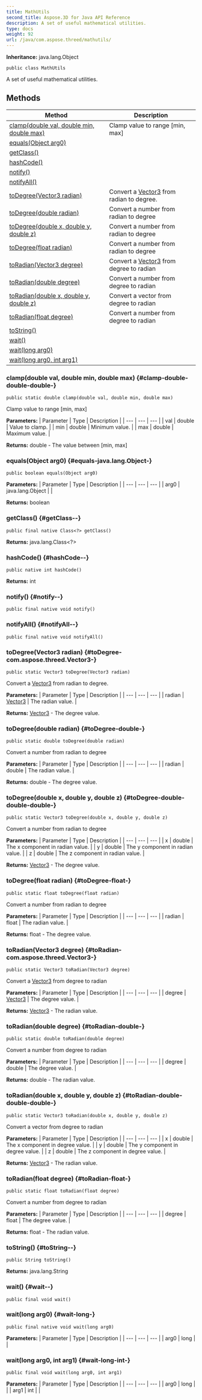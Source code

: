 ```yaml
---
title: MathUtils
second_title: Aspose.3D for Java API Reference
description: A set of useful mathematical utilities.
type: docs
weight: 92
url: /java/com.aspose.threed/mathutils/
---
```


**Inheritance:**
java.lang.Object
```
public class MathUtils
```

A set of useful mathematical utilities.
## Methods

| Method | Description |
| --- | --- |
| [clamp(double val, double min, double max)](#clamp-double-double-double-) | Clamp value to range [min, max] |
| [equals(Object arg0)](#equals-java.lang.Object-) |  |
| [getClass()](#getClass--) |  |
| [hashCode()](#hashCode--) |  |
| [notify()](#notify--) |  |
| [notifyAll()](#notifyAll--) |  |
| [toDegree(Vector3 radian)](#toDegree-com.aspose.threed.Vector3-) | Convert a [Vector3](../../com.aspose.threed/vector3) from radian to degree. |
| [toDegree(double radian)](#toDegree-double-) | Convert a number from radian to degree |
| [toDegree(double x, double y, double z)](#toDegree-double-double-double-) | Convert a number from radian to degree |
| [toDegree(float radian)](#toDegree-float-) | Convert a number from radian to degree |
| [toRadian(Vector3 degree)](#toRadian-com.aspose.threed.Vector3-) | Convert a [Vector3](../../com.aspose.threed/vector3) from degree to radian |
| [toRadian(double degree)](#toRadian-double-) | Convert a number from degree to radian |
| [toRadian(double x, double y, double z)](#toRadian-double-double-double-) | Convert a vector from degree to radian |
| [toRadian(float degree)](#toRadian-float-) | Convert a number from degree to radian |
| [toString()](#toString--) |  |
| [wait()](#wait--) |  |
| [wait(long arg0)](#wait-long-) |  |
| [wait(long arg0, int arg1)](#wait-long-int-) |  |
### clamp(double val, double min, double max) {#clamp-double-double-double-}
```
public static double clamp(double val, double min, double max)
```


Clamp value to range [min, max]

**Parameters:**
| Parameter | Type | Description |
| --- | --- | --- |
| val | double | Value to clamp. |
| min | double | Minimum value. |
| max | double | Maximum value. |

**Returns:**
double - The value between [min, max]
### equals(Object arg0) {#equals-java.lang.Object-}
```
public boolean equals(Object arg0)
```




**Parameters:**
| Parameter | Type | Description |
| --- | --- | --- |
| arg0 | java.lang.Object |  |

**Returns:**
boolean
### getClass() {#getClass--}
```
public final native Class<?> getClass()
```




**Returns:**
java.lang.Class<?>
### hashCode() {#hashCode--}
```
public native int hashCode()
```




**Returns:**
int
### notify() {#notify--}
```
public final native void notify()
```




### notifyAll() {#notifyAll--}
```
public final native void notifyAll()
```




### toDegree(Vector3 radian) {#toDegree-com.aspose.threed.Vector3-}
```
public static Vector3 toDegree(Vector3 radian)
```


Convert a [Vector3](../../com.aspose.threed/vector3) from radian to degree.

**Parameters:**
| Parameter | Type | Description |
| --- | --- | --- |
| radian | [Vector3](../../com.aspose.threed/vector3) | The radian value. |

**Returns:**
[Vector3](../../com.aspose.threed/vector3) - The degree value.
### toDegree(double radian) {#toDegree-double-}
```
public static double toDegree(double radian)
```


Convert a number from radian to degree

**Parameters:**
| Parameter | Type | Description |
| --- | --- | --- |
| radian | double | The radian value. |

**Returns:**
double - The degree value.
### toDegree(double x, double y, double z) {#toDegree-double-double-double-}
```
public static Vector3 toDegree(double x, double y, double z)
```


Convert a number from radian to degree

**Parameters:**
| Parameter | Type | Description |
| --- | --- | --- |
| x | double | The x component in radian value. |
| y | double | The y component in radian value. |
| z | double | The z component in radian value. |

**Returns:**
[Vector3](../../com.aspose.threed/vector3) - The degree value.
### toDegree(float radian) {#toDegree-float-}
```
public static float toDegree(float radian)
```


Convert a number from radian to degree

**Parameters:**
| Parameter | Type | Description |
| --- | --- | --- |
| radian | float | The radian value. |

**Returns:**
float - The degree value.
### toRadian(Vector3 degree) {#toRadian-com.aspose.threed.Vector3-}
```
public static Vector3 toRadian(Vector3 degree)
```


Convert a [Vector3](../../com.aspose.threed/vector3) from degree to radian

**Parameters:**
| Parameter | Type | Description |
| --- | --- | --- |
| degree | [Vector3](../../com.aspose.threed/vector3) | The degree value. |

**Returns:**
[Vector3](../../com.aspose.threed/vector3) - The radian value.
### toRadian(double degree) {#toRadian-double-}
```
public static double toRadian(double degree)
```


Convert a number from degree to radian

**Parameters:**
| Parameter | Type | Description |
| --- | --- | --- |
| degree | double | The degree value. |

**Returns:**
double - The radian value.
### toRadian(double x, double y, double z) {#toRadian-double-double-double-}
```
public static Vector3 toRadian(double x, double y, double z)
```


Convert a vector from degree to radian

**Parameters:**
| Parameter | Type | Description |
| --- | --- | --- |
| x | double | The x component in degree value. |
| y | double | The y component in degree value. |
| z | double | The z component in degree value. |

**Returns:**
[Vector3](../../com.aspose.threed/vector3) - The radian value.
### toRadian(float degree) {#toRadian-float-}
```
public static float toRadian(float degree)
```


Convert a number from degree to radian

**Parameters:**
| Parameter | Type | Description |
| --- | --- | --- |
| degree | float | The degree value. |

**Returns:**
float - The radian value.
### toString() {#toString--}
```
public String toString()
```




**Returns:**
java.lang.String
### wait() {#wait--}
```
public final void wait()
```




### wait(long arg0) {#wait-long-}
```
public final native void wait(long arg0)
```




**Parameters:**
| Parameter | Type | Description |
| --- | --- | --- |
| arg0 | long |  |

### wait(long arg0, int arg1) {#wait-long-int-}
```
public final void wait(long arg0, int arg1)
```




**Parameters:**
| Parameter | Type | Description |
| --- | --- | --- |
| arg0 | long |  |
| arg1 | int |  |

